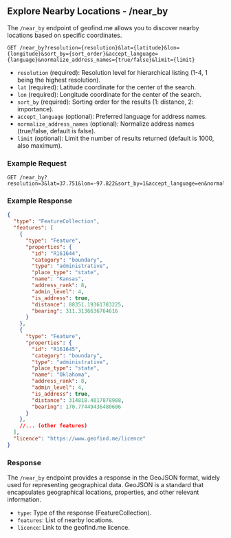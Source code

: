 ## Explore Nearby Locations - /near_by

The `/near_by` endpoint of geofind.me allows you to discover nearby locations based on specific coordinates.

```
GET /near_by?resolution={resolution}&lat={latitude}&lon={longitude}&sort_by={sort_order}&accept_language={language}&normalize_address_names={true/false}&limit={limit}
```

- `resolution` (required): Resolution level for hierarchical listing (1-4, 1 being the highest resolution).
- `lat` (required): Latitude coordinate for the center of the search.
- `lon` (required): Longitude coordinate for the center of the search.
- `sort_by` (required): Sorting order for the results (1: distance, 2: importance).
- `accept_language` (optional): Preferred language for address names.
- `normalize_address_names` (optional): Normalize address names (true/false, default is false).
- `limit` (optional): Limit the number of results returned (default is 1000, also maximum).

### Example Request

```
GET /near_by?resolution=3&lat=37.751&lon=-97.822&sort_by=1&accept_language=en&normalize_address_names=true&limit=5
```

### Example Response

```json
{
  "type": "FeatureCollection",
  "features": [
    {
      "type": "Feature",
      "properties": {
        "id": "R161644",
        "category": "boundary",
        "type": "administrative",
        "place_type": "state",
        "name": "Kansas",
        "address_rank": 8,
        "admin_level": 4,
        "is_address": true,
        "distance": 88351.19361783225,
        "bearing": 311.3136636764616
      }
    },
    {
      "type": "Feature",
      "properties": {
        "id": "R161645",
        "category": "boundary",
        "type": "administrative",
        "place_type": "state",
        "name": "Oklahoma",
        "address_rank": 8,
        "admin_level": 4,
        "is_address": true,
        "distance": 314818.4017878988,
        "bearing": 170.77449436480606
      }
    },
    //... (other features)
  ],
  "licence": "https://www.geofind.me/licence"
}
```

### Response

The `/near_by` endpoint provides a response in the GeoJSON format, widely used for representing geographical data. GeoJSON is a standard that encapsulates geographical locations, properties, and other relevant information.

- `type`: Type of the response (FeatureCollection).
- `features`: List of nearby locations.
- `licence`: Link to the geofind.me licence.
